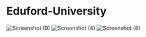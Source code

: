 # Eduford-University

![Screenshot (9)](https://user-images.githubusercontent.com/101476757/173332155-a449de44-b9e7-47e5-80e0-a5ee4a488cfe.png)
![Screenshot (4)](https://user-images.githubusercontent.com/101476757/173332169-66b58b9e-db57-4d2f-954f-d4d0448bf988.png)
![Screenshot (8)](https://user-images.githubusercontent.com/101476757/173332177-52418f13-3e3f-4e2a-99a4-5ff2d19c1c43.png)
